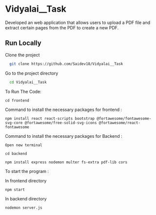 
# Vidyalai__Task
Developed an web application that allows users to upload a PDF file and extract certain pages from the PDF to create a new PDF.
## Run Locally

Clone the project

```bash
  git clone https://github.com/Saidev18/Vidyalai__Task
```

Go to the project directory

```bash
  cd Vidyalai__Task
```
To Run The Code:    

```
cd frontend  
```

Command to install the necessary packages for frontend :

```
npm install react react-scripts bootstrap @fortawesome/fontawesome-svg-core @fortawesome/free-solid-svg-icons @fortawesome/react-fontawesome
```
Command to install the necessary packages for Backend :  
```
Open new terminal
```
```
cd backend
```
```
npm install express nodemon multer fs-extra pdf-lib cors  
```
To start the program :  

In frontend directory

```
npm start
```

In backend directory
```
nodemon server.js
```

